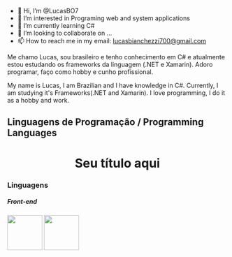 - 👋 Hi, I’m @LucasBO7
- 👀 I’m interested in Programing web and system applications
- 🌱 I’m currently learning C#
- 💞️ I’m looking to collaborate on ...
- 📫 How to reach me in my email: lucasbianchezzi700@gmail.com

Me chamo Lucas, sou brasileiro e tenho conhecimento em C# e atualmente estou estudando os frameworks da linguagem (.NET e Xamarin).
Adoro programar, faço como hobby e cunho profissional.

My name is Lucas, I am Brazilian and I have knowledge in C#. Currently, I am studying it's Frameworks(.NET and Xamarin).
I love programming, I do it as a hobby and work.

<!---
LucasBO7/LucasBO7 is a ✨ special ✨ repository because its `README.md` (this file) appears on your GitHub profile.
You can click the Preview link to take a look at your changes.
--->

## Linguagens de Programação / Programming Languages
<h1 align="center"> Seu título aqui </h1>

<h3>Linguagens</h3>
<h5>Front-end</h5>
<img height="80px" src="https://user-images.githubusercontent.com/87036915/229872354-261ad55b-f3cc-46a2-b8ed-e69113c00f83.png"/>
<img height="80px" src="https://user-images.githubusercontent.com/87036915/229872780-6d3d1c74-1638-42ae-adb1-0a15bbffed4c.png"/>
